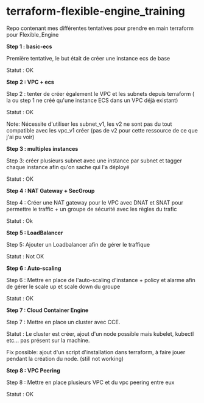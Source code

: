 # terraform-flexible-engine_training
Repo contenant mes différentes tentatives pour prendre en main terraform pour Flexible_Engine


<b>Step 1 : basic-ecs</b>

  Première tentative, le but était de créer une instance ecs de base

  Statut : OK

<b>Step 2 : VPC + ecs</b>

  Step 2 : tenter de créer également le VPC et les subnets depuis terraform ( la ou step 1 ne créé qu'une instance ECS dans un VPC déjà existant)

  Statut : OK

  Note: Nécessite d'utiliser les subnet_v1, les v2 ne sont pas du tout compatible avec les vpc_v1 créer (pas de v2 pour cette ressource de ce que j'ai pu voir)

<b>Step 3 : multiples instances</b>

  Step 3: créer plusieurs subnet avec une instance par subnet et tagger chaque instance afin qu'on sache qui l'a déployé

  Statut : OK

<b>Step 4 : NAT Gateway + SecGroup</b>

  Step 4 : Créer une NAT gateway pour le VPC avec DNAT et SNAT pour permettre le traffic + un groupe de sécurité avec les règles du trafic

  Statut : Ok

<b>Step 5 : LoadBalancer</b>
  
  Step 5: Ajouter un Loadbalancer afin de gérer le traffique

  Statut : Not OK

<b>Step 6 : Auto-scaling</b>

  Step 6 : Mettre en place de l'auto-scaling d'instance + policy et alarme afin de gérer le scale up et scale down du groupe

  Statut : OK

<b>Step 7 : Cloud Container Engine</b>

  Step 7 : Mettre en place un cluster avec CCE.

  Statut : Le cluster est créer, ajout d'un node possible mais kubelet, kubectl etc... pas présent sur la machine.

  Fix possible: ajout d'un script d'installation dans terraform, à faire jouer pendant la création du node. (still not working)

<b>Step 8 : VPC Peering</b>

  Step 8 : Mettre en place plusieurs VPC et du vpc peering entre eux

  Statut : OK
